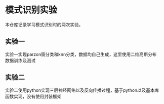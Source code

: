 # 模式识别实验
本仓库记录学习模式识别时的两次实验。
## 实验一
实验一实现parzon窗分类和knn分类，数据均自己生成，这里使用二维高斯分布数据训练及测试
## 实验二
实验二使用python实现三层神经网络以及反向传播过程，基于python以及基本库函数实现，没有使用封装框架

